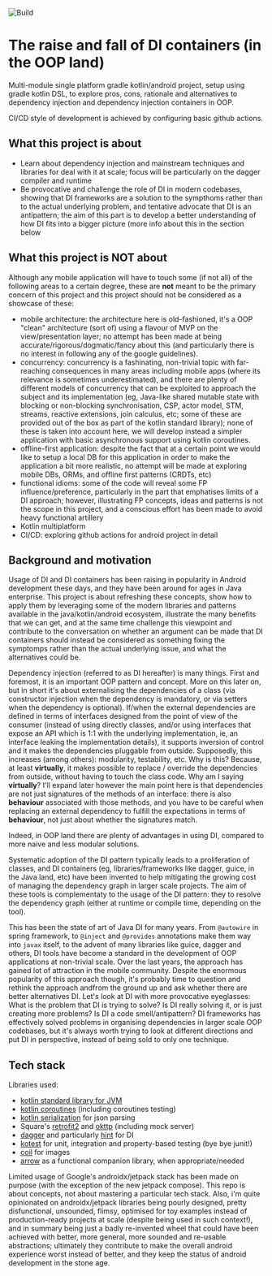 ![Build](https://github.com/alessandrocandolini/di-alternatives/workflows/Build/badge.svg)


# The raise and fall of DI containers (in the OOP land)

Multi-module single platform gradle kotlin/android project, setup using gradle kotlin DSL, to explore pros, cons, rationale and alternatives to dependency injection and dependency injection containers in OOP. 

CI/CD style of development is achieved by configuring basic github actions. 

## What this project is about

* Learn about dependency injection and mainstream techniques and libraries for deal with it at scale; focus will be particularly on the dagger compiler and runtime 
* Be provocative and challenge the role of DI in modern codebases, showing that DI frameworks are a solution to the sympthoms rather than to the actual underlying problem, and tentative advocate that DI is an antipattern; the aim of this part is to develop a better understanding of how DI fits into a bigger picture (more info about this in the section below 

## What this project is NOT about

Although any mobile application will have to touch some (if not all) of the following areas to a certain degree, these are **not** meant to be the primary concern of this project and this project should not be considered as a showcase of these: 

* mobile architecture: the architecture here is old-fashioned, it's a OOP "clean" architecture (sort of) using a flavour of MVP on the view/presentation layer; no attempt has been made at being accurate/rigorous/dogmatic/fancy about this (and particularly there is no interest in following any of the google guidelines). 
* concurrency: concurrency is a fashinating, non-trivial topic with far-reaching consequences in many areas including mobile apps (where its relevance is sometimes underestimated), and there are plenty of different models of concurrency that can be exploited to approach the subject and its implementation (eg, Java-like shared mutable state with blocking or non-blocking synchronisation, CSP, actor model, STM, streams, reactive extensions, join calculus, etc; some of these are provided out of the box as part of the kotlin standard library); none of these is taken into account here, we will develop instead a simpler application with basic asynchronous support using kotlin coroutines. 
* offline-first application: despite the fact that at a certain point we would like to setup a local DB for this application in order to make the application a bit more realistic, no attempt will be made at exploring mobile DBs, ORMs, and offline first patterns (CRDTs, etc) 
* functional idioms: some of the code will reveal some FP influence/preference, particularly in the part that emphatises limits of a DI approach; however, illustrating FP concepts, ideas and patterns is not the scope in this project, and a conscious effort has been made to avoid heavy functional artillery
* Kotlin multiplatform
* CI/CD: exploring github actions for android project in detail 

## Background and motivation

Usage of DI and DI containers has been raising in popularity in Android development these days, and they have been around for ages in Java enterprise. This project is about refreshing these concepts, show how to apply them by leveraging some of the modern libraries and patterns available in the java/kotlin/android ecosystem, illustrate the many benefits that we can get, and at the same time challenge this viewpoint and contribute to the conversation on whether an argument can be made that DI containers should instead be considered as something fixing the symptomps rather than the actual underlying issue, and what the alternatives could be. 


Dependency injection (referred to as DI hereafter) is many things. First and foremost, it is an important OOP pattern and concept. 
More on this later on, but in short it's about externalising the dependencies of a class (via constructor injection when the dependency is mandatory, or via setters when the dependency is optional). 
If/when the external dependencies are defined in terms of interfaces designed from the point of view of the consumer (instead of using directly classes, and/or using interfaces that expose an API which is 1:1 with the underlying implementation, ie, an interface leaking the implementation details), it supports inversion of control and it makes the dependencies pluggable from outside.
Supposedly, this increases (among others): modularity, testability, etc. 
Why is this? Because, at least **virtually**, it makes possible to replace / override the dependencies from outside, without having to touch the class code. 
Why am I saying **virtually**? I'll expand later however the main point here is that dependencies are not just signatures of the methods of an interface: there is also **behaviour** associated with those methods, and you have to be careful when replacing an external dependency to fulfill the expectations in terms of **behaviour**, not just about whether the signatures match.

Indeed, in OOP land there are plenty of advantages in using DI, compared to more naive and less modular solutions. 

Systematic adoption of the DI pattern typically leads to a proliferation of classes, and DI containers (eg, libraries/frameworks like dagger, guice, in the Java land, etc) have been invented to help mitigating the growing cost of managing the dependency graph in larger scale projects. 
The aim of these tools is complementaty to the usage of the DI pattern: they to resolve the dependency graph (either at runtime or compile time, depending on the tool). 

This has been the state of art of Java DI for many years. From `@autowire` in spring framework, to `@inject` and `@provides` annotations make them way into `javax` itself, to the advent of many libraries like guice, dagger and others, DI tools have become a standard in the development of OOP applications at non-trivial scale. 
Over the last years, the approach has gained lot of attraction in the mobile community. 
Despite the enormous popularity of this approach though, it's probably time to question and rethink the approach andfrom the ground up and ask whether there are better alternatives DI. 
Let's look at DI with more provocative eyeglasses: What is the problem that DI is trying to solve? Is DI really solving it, or is just creating more problems? Is DI a code smell/antipattern? 
DI frameworks has effectively solved problems in organising dependencies in larger scale OOP codebases, but it's always worth trying to look at different directions and put DI in perspective, instead of being sold to only one technique. 


## Tech stack 


Libraries used:
* [kotlin standard library for JVM](https://kotlinlang.org/api/latest/jvm/stdlib/) 
* [kotlin coroutines](https://github.com/Kotlin/kotlinx.coroutines) (including coroutines testing) 
* [kotlin serialization](https://github.com/Kotlin/kotlinx.serialization) for json parsing
* Square's [retrofit2](https://square.github.io/retrofit/) and [okttp](https://square.github.io/okhttp/) (including mock server) 
* [dagger](https://dagger.dev/dev-guide/) and particularly [hint](https://dagger.dev/hilt/) for DI 
* [kotest](https://kotest.io/) for unit, integration and property-based testing (bye bye junit!)
* [coil](https://github.com/coil-kt/coil) for images
* [arrow](https://github.com/arrow-kt/arrow) as a functional companion library, when appropriate/needed

Limited usage of Google's androidx/jetpack stack has been made on purpose (with the exception of the new jetpack compose). This repo is about concepts, not about mastering a particular tech stack. Also, i'm quite opinionated on androidx/jetpack libraries being pourly designed, pretty disfunctional, unsounded, flimsy, optimised for toy examples instead of production-ready projects at scale (despite being used in such context!), and in summary being just a badly re-invented wheel that could have been achieved with better, more general, more sounded and re-usable abstractions; ultimately they contribute to make the overall android experience worst instead of better, and they keep the status of android development in the stone age. 

